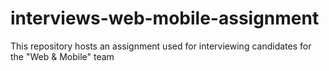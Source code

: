 # interviews-web-mobile-assignment
This repository hosts an assignment used for interviewing candidates for the "Web &amp; Mobile" team
